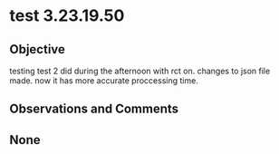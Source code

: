 # test 3.23.19.50
## Objective

testing test 2 did during the afternoon with rct on. changes to json file made. now it has more accurate proccessing time.

## Observations and Comments
## None
